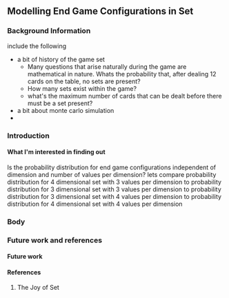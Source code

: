 ## Modelling End Game Configurations in Set

### Background Information
include the following 
* a bit of history of the game set
  * Many questions that arise naturally during the game are mathematical in nature. Whats the probability that, after dealing 12 cards on the table, no sets are present?
  * How many sets exist within the game?
  * what's the maximum number of cards that can be dealt before there must be a set present?
* a bit about monte carlo simulation
* 
### Introduction
#### What I'm interested in finding out
Is the probability distribution for end game configurations independent of dimension and number of values per dimension? 
lets compare
probability distribution for 4 dimensional set with 3 values per dimension to
probability distribution for 3 dimensional set with 3 values per dimension to 
probability distribution for 3 dimensional set with 4 values per dimension to 
probability distribution for 4 dimensional set with 4 values per dimension
### Body
### Future work and references
#### Future work
#### References
1. The Joy of Set
